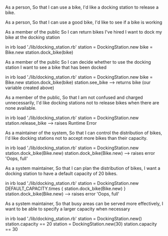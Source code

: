 As a person,
So that I can use a bike,
I'd like a docking station to release a bike.

As a person,
So that I can use a good bike,
I'd like to see if a bike is working

As a member of the public
So I can return bikes I've hired
I want to dock my bike at the docking station

in irb
  load './lib/docking_station.rb'
  station = DockingStation.new
  bike = Bike.new
  station.dock_bike(bike)

As a member of the public
So I can decide whether to use the docking station
I want to see a bike that has been docked

in irb
  load './lib/docking_station.rb'
  station = DockingStation.new
  bike = Bike.new
  station.dock_bike(bike)
  station.see_bike
  --> returns bike (our variable created above)

As a member of the public,
So that I am not confused and charged unnecessarily,
I'd like docking stations not to release bikes when there are none available.

in irb
  load './lib/docking_station.rb'
  station = DockingStation.new
  station.release_bike
  --> raises Runtime Error

As a maintainer of the system,
So that I can control the distribution of bikes,
I'd like docking stations not to accept more bikes than their capacity.

in irb
  load './lib/docking_station.rb'
  station = DockingStation.new
  station.dock_bike(Bike.new)
  station.dock_bike(Bike.new)
  --> raises error 'Oops, full'

As a system maintainer,
So that I can plan the distribution of bikes,
I want a docking station to have a default capacity of 20 bikes.

in irb
  load './lib/docking_station.rb'
  station = DockingStation.new
  DEFAULT_CAPACITY.times { station.dock_bike(Bike.new) }
  station.dock_bike(Bike.new)
  --> raises error 'Oops, full'

As a system maintainer,
So that busy areas can be served more effectively,
I want to be able to specify a larger capacity when necessary

in irb
  load './lib/docking_station.rb'
  station = DockingStation.new()
  station.capacity == 20
  station = DockingStation.new(30)
  station.capacity == 30
